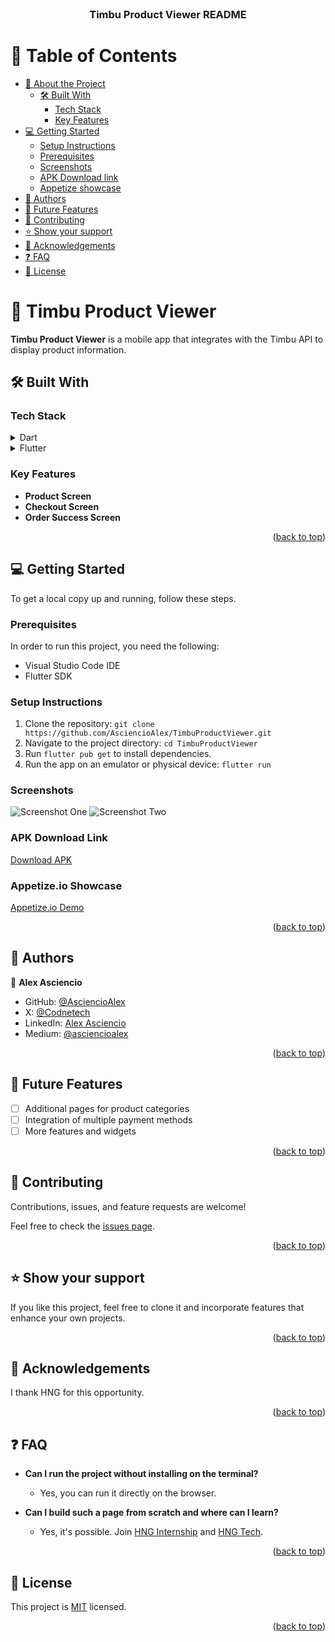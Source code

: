 <div align="center">

  <br/>

  <h3><b>Timbu Product Viewer README</b></h3>

</div>

# 📗 Table of Contents

- [📖 About the Project](#about-project)
  - [🛠 Built With](#built-with)
    - [Tech Stack](#tech-stack)
    - [Key Features](#key-features)
- [💻 Getting Started](#getting-started)
  - [Setup Instructions](#setup)
  - [Prerequisites](#prerequisites)
  - [Screenshots](#screenshots)
  - [APK Download link](#apk-download)
  - [Appetize showcase](#appetize-showcase)
- [👥 Authors](#authors)
- [🔭 Future Features](#future-features)
- [🤝 Contributing](#contributing)
- [⭐️ Show your support](#support)
- [🙏 Acknowledgements](#acknowledgements)
- [❓ FAQ ](#faq)
- [📝 License](#license)

# 📖 Timbu Product Viewer <a name="about-project"></a>

 **Timbu Product Viewer** is a mobile app that integrates with the Timbu API to display product information.

## 🛠 Built With <a name="built-with"></a>

### Tech Stack <a name="tech-stack"></a>
<details>
  <summary>Dart</summary>
  <ul>
    <li><a href="https://dart.dev/">Dart</a></li>
  </ul>
</details>

<details>
  <summary>Flutter</summary>
  <ul>
    <li><a href="https://flutter.dev/">Flutter</a></li>
  </ul>
</details>

### Key Features <a name="key-features"></a>

- **Product Screen**
- **Checkout Screen**
- **Order Success Screen** 

<p align="right">(<a href="#readme-top">back to top</a>)</p>

## 💻 Getting Started <a name="getting-started"></a>

To get a local copy up and running, follow these steps.

### Prerequisites

In order to run this project, you need the following:
- Visual Studio Code IDE
- Flutter SDK

### Setup Instructions
1. Clone the repository: `git clone https://github.com/AsciencioAlex/TimbuProductViewer.git`
2. Navigate to the project directory: `cd TimbuProductViewer`
3. Run `flutter pub get` to install dependencies.
4. Run the app on an emulator or physical device: `flutter run`

### Screenshots
![Screenshot One](screenshots/screenshot_1.png)
![Screenshot Two](screenshots/screenshot_2.png)

### APK Download Link
[Download APK](https://drive.google.com/file/d/1k990OwzO2B3HMkR9C2uRiZtUX2VV_bHl/view?usp=drive_link)

### Appetize.io Showcase
[Appetize.io Demo](https://appetize.io/app/u37uj6zr2hu2ftu7ahszcjmg4a?device=pixel7&osVersion=13.0)

<p align="right">(<a href="#readme-top">back to top</a>)</p>

## 👥 Authors <a name="authors"></a>

👤 **Alex Asciencio**
- GitHub: [@AsciencioAlex](https://github.com/AsciencioAlex)
- X: [@Codnetech](https://x.com/Codnetech)
- LinkedIn: [Alex Asciencio](https://ke.linkedin.com/in/alex-asciencio-413612b9)
- Medium: [@asciencioalex](https://medium.com/@asciencioalex)

<p align="right">(<a href="#readme-top">back to top</a>)</p>

## 🔭 Future Features <a name="future-features"></a>

- [ ] Additional pages for product categories
- [ ] Integration of multiple payment methods
- [ ] More features and widgets

<p align="right">(<a href="#readme-top">back to top</a>)</p>

## 🤝 Contributing <a name="contributing"></a>

Contributions, issues, and feature requests are welcome!

Feel free to check the [issues page](https://github.com/AsciencioAlex/Mobile-finish-portfolio/issues).

<p align="right">(<a href="#readme-top">back to top</a>)</p>

## ⭐️ Show your support <a name="support"></a>

If you like this project, feel free to clone it and incorporate features that enhance your own projects.

<p align="right">(<a href="#readme-top">back to top</a>)</p>

## 🙏 Acknowledgements <a name="acknowledgements"></a>

I thank HNG for this opportunity.

<p align="right">(<a href="#readme-top">back to top</a>)</p>

## ❓ FAQ <a name="faq"></a>

- **Can I run the project without installing on the terminal?**

  - Yes, you can run it directly on the browser.

- **Can I build such a page from scratch and where can I learn?**

  - Yes, it's possible. Join [HNG Internship](https://hng.tech/internship/) and [HNG Tech](https://hng.tech/).

<p align="right">(<a href="#readme-top">back to top</a>)</p>

## 📝 License <a name="license"></a>

This project is [MIT](./LICENSE) licensed.

<p align="right">(<a href="#readme-top">back to top</a>)</p>
